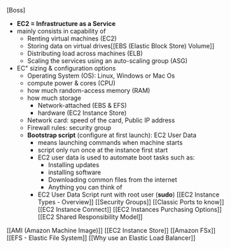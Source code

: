 [Boss]
- **EC2 = Infrastructure as a Service**
- mainly consists in capability of
	- Renting virtual machines (EC2)
	- Storing data on virtual drives[[EBS (Elastic Block Store) Volume]]
	- Distributing load across machines (ELB)
	- Scaling the services using an auto-scaling group (ASG)
- EC" sizing & configuration options
	- Operating System (OS): Linux, Windows or Mac Os
	- compute power & cores (CPU)
	- how much random-access memory (RAM)
	- how much storage
		- Network-attached (EBS & EFS)
		- hardware (EC2 Instance Store)
	- Network card: speed of the card, Public IP address
	- Firewall rules: security group
	- **Bootstrap script** (configure at first launch): EC2 User Data
		- means launching commands when machine starts
		- script only run once at the instance first start
		- EC2 user data is used to automate boot tasks such as:
			- Installing updates
			- installing software
			- Downloading common files from the internet
			- Anything you can think of
		- EC2 User Data Script runt with root user (**sudo**)
[[EC2 Instance Types - Overview]]
[[Security Groups]]
[[Classic Ports to know]]
[[EC2 Instance Connect]]
[[EC2 Instances Purchasing Options]]
[[EC2 Shared Responsibility Model]]

[[AMI (Amazon Machine Image)]]
[[EC2 Instance Store]]
[[Amazon FSx]]
[[EFS - Elastic File System]]
[[Why use an Elastic Load Balancer]]